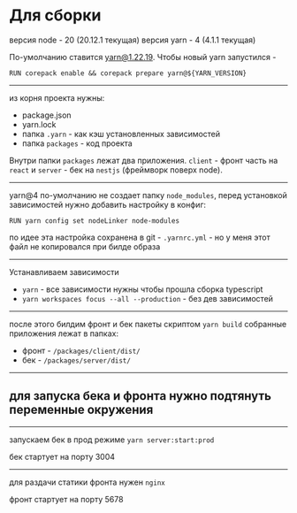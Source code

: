 # Для сборки

версия node - 20 (20.12.1 текущая)
версия yarn - 4 (4.1.1 текущая)

По-умолчанию ставится yarn@1.22.19. Чтобы новый yarn запустился -

```docker
RUN corepack enable && corepack prepare yarn@${YARN_VERSION}
```

---

из корня проекта нужны:

- package.json
- yarn.lock
- папка `.yarn` - как кэш установленных зависимостей
- папка `packages` - код проекта

Внутри папки `packages` лежат два приложения. `client` - фронт часть на `react` и `server` - бек на `nestjs` (фреймворк поверх node).

---

yarn@4 по-умолчанию не создает папку `node_modules`, перед установкой зависимостей нужно добавить настройку в конфиг:

```docker
RUN yarn config set nodeLinker node-modules
```

по идее эта настройка сохранена в git - `.yarnrc.yml` - но у меня этот файл не копировался при билде образа

---

Устанавливаем зависимости

- `yarn` - все зависимости нужны чтобы прошла сборка typescript
- `yarn workspaces focus --all --production` - без дев зависимостей

---

после этого билдим фронт и бек пакеты скриптом `yarn build`
собранные приложения лежат в папках:

- фронт - `/packages/client/dist/`
- бек - `/packages/server/dist/`

---

## **для запуска бека и фронта нужно подтянуть переменные окружения**

---

запускаем бек в прод режиме `yarn server:start:prod`

бек стартует на порту 3004

---

для раздачи статики фронта нужен `nginx`

фронт стартует на порту 5678
